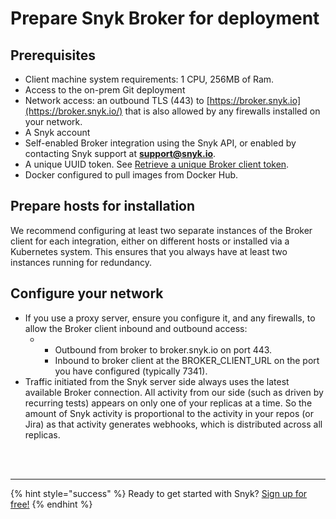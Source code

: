 # Prepare Snyk Broker for deployment

## Prerequisites

* Client machine system requirements: 1 CPU, 256MB of Ram.
* Access to the on-prem Git deployment 
* Network access: an outbound TLS \(443\) to [https://broker.snyk.io](https://broker.snyk.io/) that is also allowed by any firewalls installed on your network.
* A Snyk account 
* Self-enabled Broker integration using the Snyk API, or enabled by contacting Snyk support at **support@snyk.io**. 
* A unique UUID token. See [Retrieve a unique Broker client token](https://snyk.gitbook.io/user-docs/integrations/snyk-broker/retrieve-a-unique-broker-client-token).
* Docker configured to pull images from Docker Hub.

## Prepare hosts for installation

We recommend configuring at least two separate instances of the Broker client for each integration, either on different hosts or installed via a Kubernetes system. This ensures that you always have at least two instances running for redundancy.

## Configure your network

* If you use a proxy server, ensure you configure it, and any firewalls, to allow the Broker client inbound and outbound access:
  * * Outbound from broker to broker.snyk.io on port 443.
    * Inbound to broker client at the BROKER\_CLIENT\_URL on the port you have configured \(typically 7341\).
* Traffic initiated from the Snyk server side always uses the latest available Broker connection. All activity from our side \(such as driven by recurring tests\) appears on only one of your replicas at a time. So the amount of Snyk activity is proportional to the activity in your repos \(or Jira\) as that activity generates webhooks, which is distributed across all replicas.  

 
<br><br><hr>

{% hint style="success" %}
Ready to get started with Snyk? [Sign up for free!](https://snyk.io/login?cta=sign-up&loc=footer&page=support_docs_page)
{% endhint %}